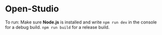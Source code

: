 # Open-Studio

To run: Make sure **Node.js** is installed and write `npm run dev` in the console for a debug build. `npm run build` for a release build.
